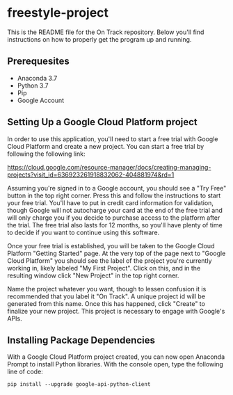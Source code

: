 # freestyle-project

This is the README file for the On Track repository. Below you'll find instructions on how to properly get the program up and running.

## Prerequesites

  + Anaconda 3.7
  + Python 3.7
  + Pip
  + Google Account
  
## Setting Up a Google Cloud Platform project

In order to use this application, you'll need to start a free trial with Google Cloud Platform and create a new project. You can start a free trial by following the following link:

  https://cloud.google.com/resource-manager/docs/creating-managing-projects?visit_id=636923261918832062-404881974&rd=1
  
Assuming you're signed in to a Google account, you should see a "Try Free" button in the top right corner. Press this and follow the instructions to start your free trial. You'll have to put in credit card information for validation, though Google will not autocharge your card at the end of the free trial and will only charge you if you decide to purchase access to the platform after the trial. The free trial also lasts for 12 months, so you'll have plenty of time to decide if you want to continue using this software.

Once your free trial is established, you will be taken to the Google Cloud Platform "Getting Started" page. At the very top of the page next to "Google Cloud Platform" you should see the label of the project you're currently working in, likely labeled "My First Project". Click on this, and in the resulting window click "New Project" in the top right corner.

Name the project whatever you want, though to lessen confusion it is recommended that you label it "On Track". A unique project id will be generated from this name. Once this has happened, click "Create" to finalize your new project. This project is necessary to engage with Google's APIs.

## Installing Package Dependencies

With a Google Cloud Platform project created, you can now open Anaconda Prompt to install Python libraries. With the console open, type the following line of code:

```
pip install --upgrade google-api-python-client
```

